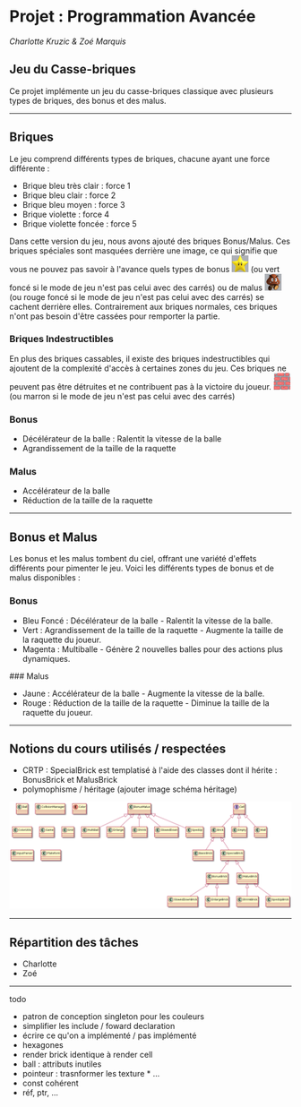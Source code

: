 # Projet : Programmation Avancée
_Charlotte Kruzic & Zoé Marquis_

## Jeu du Casse-briques
Ce projet implémente un jeu du casse-briques classique avec plusieurs types de briques, des bonus et des malus.

---
## Briques
Le jeu comprend différents types de briques, chacune ayant une force différente :

- Brique bleu très clair : force 1
- Brique bleu clair  : force 2
- Brique bleu moyen : force 3
- Brique violette : force 4
- Brique violette foncée : force 5

Dans cette version du jeu, nous avons ajouté des briques Bonus/Malus. Ces briques spéciales sont masquées derrière une image, ce qui signifie que vous ne pouvez pas savoir à l'avance quels types de bonus <img src="img/etoile.png" width="30" height="30"> (ou vert foncé si le mode de jeu n'est pas celui avec des carrés)
 ou de malus <img src="img/goomba.png" width="30" height="30"> (ou rouge foncé si le mode de jeu n'est pas celui avec des carrés)
 se cachent derrière elles. Contrairement aux briques normales, ces briques n'ont pas besoin d'être cassées pour remporter la partie.


### Briques Indestructibles
En plus des briques cassables, il existe des briques indestructibles qui ajoutent de la complexité d'accès à certaines zones du jeu. Ces briques ne peuvent pas être détruites et ne contribuent pas à la victoire du joueur.
<img src="img/wall.png" width="30" height="30">
(ou marron si le mode de jeu n'est pas celui avec des carrés)

### Bonus
- Décélérateur de la balle : Ralentit la vitesse de la balle
- Agrandissement de la taille de la raquette
  
### Malus 
- Accélérateur de la balle
- Réduction de la taille de la raquette 
  
  
--- 
## Bonus et Malus
Les bonus et les malus tombent du ciel, offrant une variété d'effets différents pour pimenter le jeu. Voici les différents types de bonus et de malus disponibles :

### Bonus
- Bleu Foncé : Décélérateur de la balle - Ralentit la vitesse de la balle.
- Vert : Agrandissement de la taille de la raquette - Augmente la taille de la raquette du joueur.
- Magenta : Multiballe - Génère 2 nouvelles balles pour des actions plus dynamiques.

### Malus 
- Jaune : Accélérateur de la balle - Augmente la vitesse de la balle.
- Rouge : Réduction de la taille de la raquette - Diminue la taille de la raquette du joueur.

---
## Notions du cours utilisés / respectées 
- CRTP : SpecialBrick est templatisé à l'aide des classes dont il hérite : BonusBrick et MalusBrick
- polymophisme / héritage (ajouter image schéma héritage)

<img src="diagramme.png">


---
## Répartition des tâches
- Charlotte
- Zoé

---
todo
- patron de conception singleton pour les couleurs 
- simplifier les include / foward declaration
- écrire ce qu'on a implémenté / pas implémenté
- hexagones
- render brick identique à render cell
- ball : attributs inutiles
- pointeur : trasnformer les texture * ...
- const cohérent
- réf, ptr, ...
